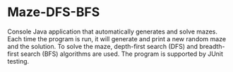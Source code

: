 # Maze-DFS-BFS
Console Java application that automatically generates and solve mazes. Each time the program is run, it will generate and print a new random maze and the solution. To solve the maze, depth-first search (DFS) and breadth-first search (BFS) algorithms are used. The program is supported by JUnit testing.
